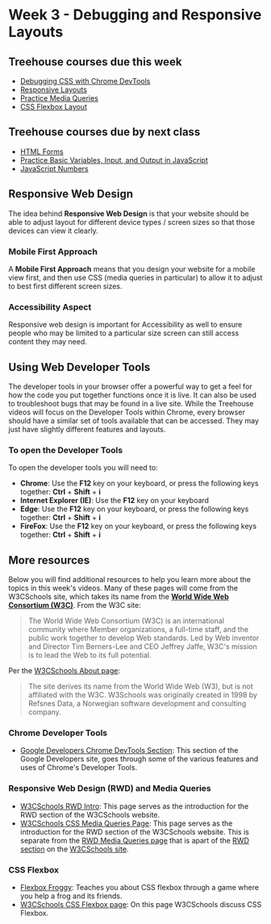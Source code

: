 # Week 3 - Debugging and Responsive Layouts

## Treehouse courses due this week
- [Debugging CSS with Chrome DevTools](https://teamtreehouse.com/library/debugging-css-with-chrome-devtools)
- [Responsive Layouts](https://teamtreehouse.com/library/responsive-layouts)
- [Practice Media Queries](https://teamtreehouse.com/library/practice-media-queries)
- [CSS Flexbox Layout](https://teamtreehouse.com/library/css-flexbox-layout)

## Treehouse courses due by next class
- [HTML Forms](https://teamtreehouse.com/library/html-forms)
- [Practice Basic Variables, Input, and Output in JavaScript](https://teamtreehouse.com/library/practice-basic-variables-input-output-in-javascript)
- [JavaScript Numbers](https://teamtreehouse.com/library/javascript-numbers)

## Responsive Web Design
The idea behind **Responsive Web Design** is that your website should be able to adjust layout for different device types / screen sizes so that those devices can view it clearly.
### Mobile First Approach
A **Mobile First Approach** means that you design your website for a mobile view first, and then use CSS (media queries in particular) to allow it to adjust to best first different screen sizes.
### Accessibility Aspect
Responsive web design is important for Accessibility as well to ensure people who may be limited to a particular size screen can still access content they may need.

## Using Web Developer Tools
The developer tools in your browser offer a powerful way to get a feel for how the code you put together functions once it is live. It can also be used to troubleshoot bugs that may be found in a live site. While the Treehouse videos will focus on the Developer Tools within Chrome, every browser should have a similar set of tools available that can be accessed. They may just have slightly different features and layouts.

### To open the Developer Tools
To open the developer tools you will need to:
- **Chrome**: Use the **F12** key on your keyboard, or press the following keys together: **Ctrl** + **Shift** + **i**
- **Internet Explorer (IE)**: Use the **F12** key on your keyboard
- **Edge**: Use the **F12** key on your keyboard, or press the following keys together: **Ctrl** + **Shift** + **i**
- **FireFox**: Use the **F12** key on your keyboard, or press the following keys together: **Ctrl** + **Shift** + **i**

## More resources
Below you will find additional resources to help you learn more about the topics in this week's videos. Many of these pages will come from the W3CSchools site, which takes its name from the **[World Wide Web Consortium (W3C)](https://www.w3.org/)**. From the W3C site:

>The World Wide Web Consortium (W3C) is an international community where Member organizations, a full-time staff, and the public work together to develop Web standards. Led by Web inventor and Director Tim Berners-Lee and CEO Jeffrey Jaffe, W3C's mission is to lead the Web to its full potential.
 
Per the [W3CSchools About page](https://www.w3schools.com/about/default.asp):

>The site derives its name from the World Wide Web (W3), but is not affiliated with the W3C.
>W3Schools was originally created in 1998 by Refsnes Data, a Norwegian software development and consulting company.

### Chrome Developer Tools
- [Google Developers Chrome DevTools Section](https://developers.google.com/web/tools/chrome-devtools): This section of the Google Developers site, goes through some of the various features and uses of Chrome's Developer Tools.

### Responsive Web Design (RWD) and Media Queries
- [W3CSchools RWD Intro](https://www.w3schools.com/css/css_rwd_intro.asp): This page serves as the introduction for the RWD section of the W3CSchools website.
- [W3CSchools CSS Media Queries Page](https://www.w3schools.com/css/css3_mediaqueries.asp): This page serves as the introduction for the RWD section of the W3CSchools website. This is separate from the [RWD Media Queries page](https://www.w3schools.com/css/css_rwd_mediaqueries.asp) that is apart of the [RWD section](https://www.w3schools.com/css/css_rwd_intro.asp) on the [W3CSchools site](https://www.w3schools.com).

### CSS Flexbox
- [Flexbox Froggy](https://flexboxfroggy.com/): Teaches you about CSS flexbox through a game where you help a frog and its friends.
- [W3CSchools CSS Flexbox page](https://www.w3schools.com/css/css3_flexbox.asp): On this page W3CSchools discuss CSS Flexbox.